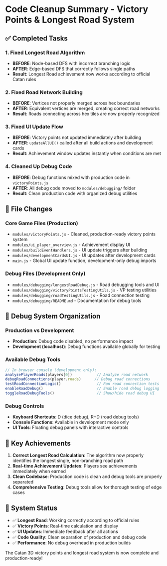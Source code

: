 # Code Cleanup Summary - Victory Points & Longest Road System

## ✅ Completed Tasks

### 1. Fixed Longest Road Algorithm
- **BEFORE**: Node-based DFS with incorrect branching logic
- **AFTER**: Edge-based DFS that correctly follows single paths
- **Result**: Longest Road achievement now works according to official Catan rules

### 2. Fixed Road Network Building
- **BEFORE**: Vertices not properly merged across hex boundaries
- **AFTER**: Equivalent vertices are merged, creating correct road networks
- **Result**: Roads connecting across hex tiles are now properly recognized

### 3. Fixed UI Update Flow
- **BEFORE**: Victory points not updated immediately after building
- **AFTER**: `updateAllUI()` called after all build actions and development cards
- **Result**: Achievement window updates instantly when conditions are met

### 4. Cleaned Up Debug Code
- **BEFORE**: Debug functions mixed with production code in `victoryPoints.js`
- **AFTER**: All debug code moved to `modules/debugging/` folder
- **Result**: Clean production code with organized debug utilities

## 📁 File Changes

### Core Game Files (Production)
- `modules/victoryPoints.js` - Cleaned, production-ready victory points system
- `modules/ui_player_overview.js` - Achievement display UI
- `modules/buildEventHandlers.js` - UI update triggers after building
- `modules/developmentCardsUI.js` - UI updates after development cards
- `main.js` - Global UI update function, development-only debug imports

### Debug Files (Development Only)
- `modules/debugging/longestRoadDebug.js` - Road debugging tools and UI
- `modules/debugging/victoryPointsTestingUtils.js` - VP testing utilities
- `modules/debugging/roadTestingUtils.js` - Road connection testing
- `modules/debugging/README.md` - Documentation for debug tools

## 🔧 Debug System Organization

### Production vs Development
- **Production**: Debug code disabled, no performance impact
- **Development (localhost)**: Debug functions available globally for testing

### Available Debug Tools
```javascript
// In browser console (development only):
analyzePlayerRoads(players[0])           // Analyze road network
debugRoadConnections(player.roads)      // Debug road connections
testRoadConnectionLogic()                // Run road connection tests
enableRoadDebug()                        // Enable road debug logging
toggleRoadDebugTools()                   // Show/hide road debug UI
```

### Debug Controls
- **Keyboard Shortcuts**: D (dice debug), R+D (road debug tools)
- **Console Functions**: Available in development mode only
- **UI Tools**: Floating debug panels with interactive controls

## 🎯 Key Achievements

1. **Correct Longest Road Calculation**: The algorithm now properly identifies the longest single, non-branching road path
2. **Real-time Achievement Updates**: Players see achievements immediately when earned
3. **Clean Codebase**: Production code is clean and debug tools are properly separated
4. **Comprehensive Testing**: Debug tools allow for thorough testing of edge cases

## 🚀 System Status

- ✅ **Longest Road**: Working correctly according to official rules
- ✅ **Victory Points**: Real-time calculation and display
- ✅ **UI Updates**: Immediate feedback after all actions
- ✅ **Code Quality**: Clean separation of production and debug code
- ✅ **Performance**: No debug overhead in production builds

The Catan 3D victory points and longest road system is now complete and production-ready!
